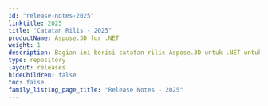 ```yaml
---
id: "release-notes-2025"
linktitle: 2025
title: "Catatan Rilis - 2025"
productName: Aspose.3D for .NET
weight: 1
description: Bagian ini berisi catatan rilis Aspose.3D untuk .NET untuk tahun 2025. Dalam catatan rilis ini, kami menerbitkan daftar masalah yang telah diperbaiki dalam versi saat ini, serta perubahan API dan perilaku publik apa pun.
type: repository
layout: releases
hideChildren: false
toc: false
family_listing_page_title: "Release Notes - 2025"
---
```


